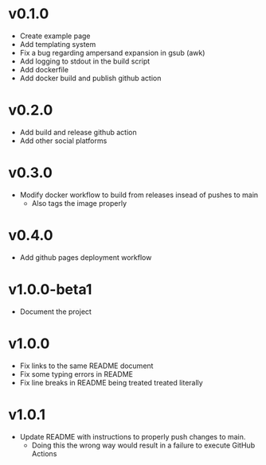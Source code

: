 # v0.1.0
* Create example page
* Add templating system
* Fix a bug regarding ampersand expansion in gsub (awk)
* Add logging to stdout in the build script
* Add dockerfile
* Add docker build and publish github action

# v0.2.0
* Add build and release github action
* Add other social platforms

# v0.3.0
* Modify docker workflow to build from releases insead of pushes to main
    - Also tags the image properly

# v0.4.0
* Add github pages deployment workflow

# v1.0.0-beta1
* Document the project

# v1.0.0
* Fix links to the same README document
* Fix some typing errors in README
* Fix line breaks in README being treated treated literally

# v1.0.1
* Update README with instructions to properly push changes to main.
    - Doing this the wrong way would result in a failure to execute GitHub Actions

